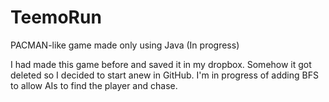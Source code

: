 # TeemoRun
PACMAN-like game made only using Java (In progress)

I had made this game before and saved it in my dropbox. Somehow it got deleted so I decided to start anew in GitHub. 
I'm in progress of adding BFS to allow AIs to find the player and chase. 
